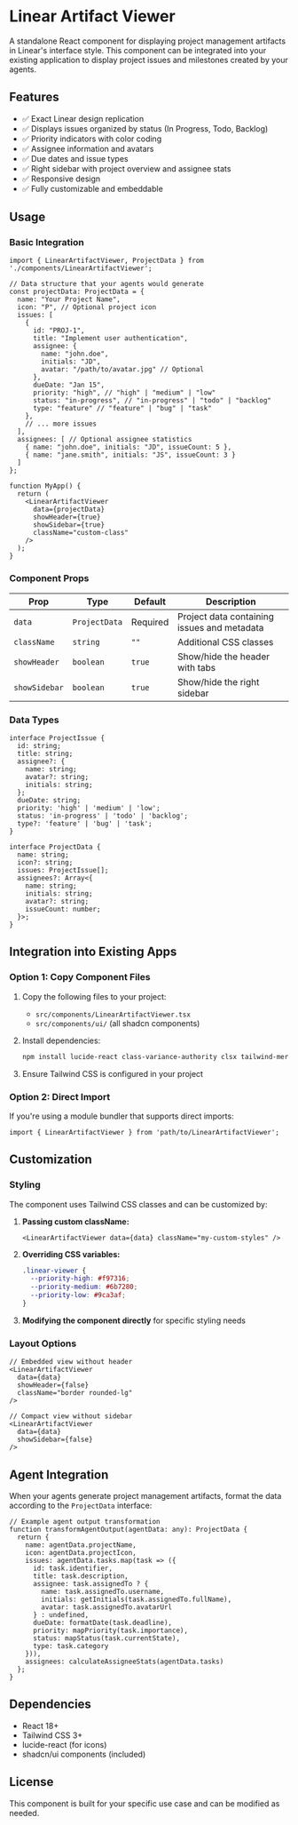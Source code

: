 # Linear Artifact Viewer

A standalone React component for displaying project management artifacts in Linear's interface style. This component can be integrated into your existing application to display project issues and milestones created by your agents.

## Features

- ✅ Exact Linear design replication
- ✅ Displays issues organized by status (In Progress, Todo, Backlog)
- ✅ Priority indicators with color coding
- ✅ Assignee information and avatars
- ✅ Due dates and issue types
- ✅ Right sidebar with project overview and assignee stats
- ✅ Responsive design
- ✅ Fully customizable and embeddable

## Usage

### Basic Integration

```tsx
import { LinearArtifactViewer, ProjectData } from './components/LinearArtifactViewer';

// Data structure that your agents would generate
const projectData: ProjectData = {
  name: "Your Project Name",
  icon: "P", // Optional project icon
  issues: [
    {
      id: "PROJ-1",
      title: "Implement user authentication",
      assignee: {
        name: "john.doe",
        initials: "JD",
        avatar: "/path/to/avatar.jpg" // Optional
      },
      dueDate: "Jan 15",
      priority: "high", // "high" | "medium" | "low"
      status: "in-progress", // "in-progress" | "todo" | "backlog"
      type: "feature" // "feature" | "bug" | "task"
    },
    // ... more issues
  ],
  assignees: [ // Optional assignee statistics
    { name: "john.doe", initials: "JD", issueCount: 5 },
    { name: "jane.smith", initials: "JS", issueCount: 3 }
  ]
};

function MyApp() {
  return (
    <LinearArtifactViewer
      data={projectData}
      showHeader={true}
      showSidebar={true}
      className="custom-class"
    />
  );
}
```

### Component Props

| Prop | Type | Default | Description |
|------|------|---------|-------------|
| `data` | `ProjectData` | Required | Project data containing issues and metadata |
| `className` | `string` | `""` | Additional CSS classes |
| `showHeader` | `boolean` | `true` | Show/hide the header with tabs |
| `showSidebar` | `boolean` | `true` | Show/hide the right sidebar |

### Data Types

```tsx
interface ProjectIssue {
  id: string;
  title: string;
  assignee?: {
    name: string;
    avatar?: string;
    initials: string;
  };
  dueDate: string;
  priority: 'high' | 'medium' | 'low';
  status: 'in-progress' | 'todo' | 'backlog';
  type?: 'feature' | 'bug' | 'task';
}

interface ProjectData {
  name: string;
  icon?: string;
  issues: ProjectIssue[];
  assignees?: Array<{
    name: string;
    initials: string;
    avatar?: string;
    issueCount: number;
  }>;
}
```

## Integration into Existing Apps

### Option 1: Copy Component Files

1. Copy the following files to your project:
   - `src/components/LinearArtifactViewer.tsx`
   - `src/components/ui/` (all shadcn components)

2. Install dependencies:
   ```bash
   npm install lucide-react class-variance-authority clsx tailwind-merge
   ```

3. Ensure Tailwind CSS is configured in your project

### Option 2: Direct Import

If you're using a module bundler that supports direct imports:

```tsx
import { LinearArtifactViewer } from 'path/to/LinearArtifactViewer';
```

## Customization

### Styling

The component uses Tailwind CSS classes and can be customized by:

1. **Passing custom className:**
   ```tsx
   <LinearArtifactViewer data={data} className="my-custom-styles" />
   ```

2. **Overriding CSS variables:**
   ```css
   .linear-viewer {
     --priority-high: #f97316;
     --priority-medium: #6b7280;
     --priority-low: #9ca3af;
   }
   ```

3. **Modifying the component directly** for specific styling needs

### Layout Options

```tsx
// Embedded view without header
<LinearArtifactViewer
  data={data}
  showHeader={false}
  className="border rounded-lg"
/>

// Compact view without sidebar
<LinearArtifactViewer
  data={data}
  showSidebar={false}
/>
```

## Agent Integration

When your agents generate project management artifacts, format the data according to the `ProjectData` interface:

```tsx
// Example agent output transformation
function transformAgentOutput(agentData: any): ProjectData {
  return {
    name: agentData.projectName,
    icon: agentData.projectIcon,
    issues: agentData.tasks.map(task => ({
      id: task.identifier,
      title: task.description,
      assignee: task.assignedTo ? {
        name: task.assignedTo.username,
        initials: getInitials(task.assignedTo.fullName),
        avatar: task.assignedTo.avatarUrl
      } : undefined,
      dueDate: formatDate(task.deadline),
      priority: mapPriority(task.importance),
      status: mapStatus(task.currentState),
      type: task.category
    })),
    assignees: calculateAssigneeStats(agentData.tasks)
  };
}
```

## Dependencies

- React 18+
- Tailwind CSS 3+
- lucide-react (for icons)
- shadcn/ui components (included)

## License

This component is built for your specific use case and can be modified as needed.
